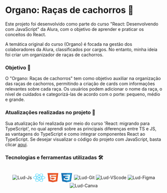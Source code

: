 # Organo: Raças de cachorros 🐾

Este projeto foi desenvolvido como parte do curso "React: Desenvolvendo com JavaScript" da Alura, com o objetivo de aprender e praticar os conceitos do React.

A temática original do curso (Organo) é focada na gestão dos colaboradores da Alura, classificados por cargos. No entanto, minha ideia foi criar um organizador de raças de cachorros. 

### Objetivo 🎯
O "Organo: Raças de cachorros" tem como objetivo auxiliar na organização das raças de cachorros, permitindo a criação de cards com informações relevantes sobre cada raça. Os usuários podem adicionar o nome da raça, o nível de cuidados e categorizá-las de acordo com o porte: pequeno, médio e grande.

### Atualizações realizadas no projeto 🚧

Sua atualização foi realizada por meio do curso 'React: migrando para TypeScript', no qual aprendi sobre as principais diferenças entre TS e JS, as vantagens do TypeScript e como integrar componentes React ao TypeScript.
Se desejar visualizar o código do projeto com JavaScript, basta clicar [aqui](https://github.com/paulajanu/organo-racas-de-cachorros-js).

### Tecnologias e ferramentas utilizadas 🛠️
<div style="display: inline_block" align="center"><br>
  <img align="center" alt="Lud-Js" height="30" width="40" src="https://cdn.jsdelivr.net/gh/devicons/devicon/icons/typescript/typescript-original.svg">
  <img align="center" alt="Lud-React" height="30" width="40" src="https://raw.githubusercontent.com/devicons/devicon/master/icons/react/react-original.svg">
  <img align="center" alt="Lud-HTML" height="30" width="40" src="https://raw.githubusercontent.com/devicons/devicon/master/icons/html5/html5-original.svg">
  <img align="center" alt="Lud-CSS" height="30" width="40" src="https://raw.githubusercontent.com/devicons/devicon/master/icons/css3/css3-original.svg">
  <img align="center" alt="Lud-Git" height="30" width="40" src="https://cdn.jsdelivr.net/gh/devicons/devicon/icons/git/git-original.svg" />
  <img align="center" alt="Lud-VScode" height="30" width="40" src="https://cdn.jsdelivr.net/gh/devicons/devicon/icons/vscode/vscode-original.svg" />
  <img align="center" alt="Lud-Figma" height="30" width="40" src="https://cdn.jsdelivr.net/gh/devicons/devicon/icons/figma/figma-original.svg" />
  <img align="center" alt="Lud-Canva" height="30" width="40" src="https://cdn.jsdelivr.net/gh/devicons/devicon/icons/canva/canva-original.svg" />
</div>
